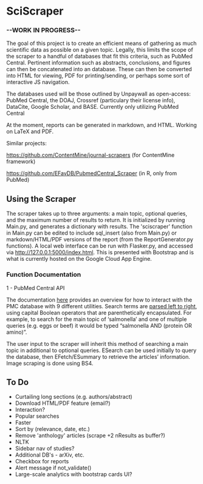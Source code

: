 # SciScraper
### --WORK IN PROGRESS--

The goal of this project is to create an efficient means of gathering as much scientific data as possible on a given topic. Legally, this limits the scope of the scraper to a handful of databases that fit this criteria, such as PubMed Central. Pertinent information such as abstracts, conclusions, and figures can then be concatenated into an database. These can then be converted into HTML for viewing, PDF for printing/sending, or perhaps some sort of interactive JS navigation.

The databases used will be those outlined by Unpaywall as open-access: PubMed Central, the DOAJ, Crossref (particulary their license info), DataCite, Google Scholar, and BASE. Currently only utilizing PubMed Central

At the moment, reports can be generated in markdown, and HTML. Working on LaTeX and PDF.


Similar projects: 

https://github.com/ContentMine/journal-scrapers (for ContentMine framework)

https://github.com/EFavDB/PubmedCentral_Scraper (in R, only from PubMed)

## Using the Scraper

The scraper takes up to three arguments: a main topic, optional queries, and the maximum number of results to return. It is initialized by running Main.py, and generates a dictionary with results. The 'sciscraper' function in Main.py can be edited to include sql_insert (also from Main.py) or markdown/HTML/PDF versions of the report (from the ReportGenerator.py functions).
A local web interface can be run with Flasker.py, and accessed via http://127.0.0.1:5000/index.html. This is presented with Bootstrap and is what is currently hosted on the Google Cloud App Engine.

### Function Documentation

1 - PubMed Central API

The documentation [here](https://www.ncbi.nlm.nih.gov/books/NBK25497/#_chapter2_The_Nine_Eutilities_in_Brief_) provides an overview for how to interact with the PMC database with 9 different utilities.
Search terms are [parsed left to right](https://www.nlm.nih.gov/bsd/disted/pubmedtutorial/020_380.html), using capital Boolean operators that are parenthetically encapsulated. For example, to search for the main topic of ‘salmonella’ and one of multiple queries (e.g. eggs or beef) it would be typed “salmonella AND (protein OR amino)”.

The user input to the scraper will inherit this method of searching a main topic in additional to optional queries.
ESearch can be used initially to query the database, then EFetch/ESummary to retrieve the articles’ information. Image scraping is done using BS4.

## To Do



* Curtailing long sections (e.g. authors/abstract)
* Download HTML/PDF feature (email?)
* Interaction?
* Popular searches
* Faster
* Sort by (relevance, date, etc.)
* Remove 'anthology' articles (scrape +2 nResults as buffer?)
* NLTK
* Sidebar nav of studies?
* Additional DB's - arXiv, etc.
* Checkbox for reports
* Alert message if not_validate()
* Large-scale analytics with bootstrap cards UI?


